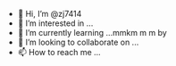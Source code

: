 - 👋 Hi, I’m @zj7414
- 👀 I’m interested in ...
- 🌱 I’m currently learning ...mmkm m m by
- 💞️ I’m looking to collaborate on ...
- 📫 How to reach me ...

<!---
zj7414/zj7414 is a ✨ special ✨ repository because its `[Lab8__CSS3_Cascading_Style_Sheets.pdf](https://github.com/zj7414/zj7414/files/13000994/Lab8__CSS3_Cascading_Style_Sheets.pdf)
[transactions_535144424886.csv](https://github.com/zj7414/zj7414/files/13000911/transactions_535144424886.csv)
README.md` (this file) appears on your GitHub profile.
You can click the Preview link to take a look at your changes.
--->
